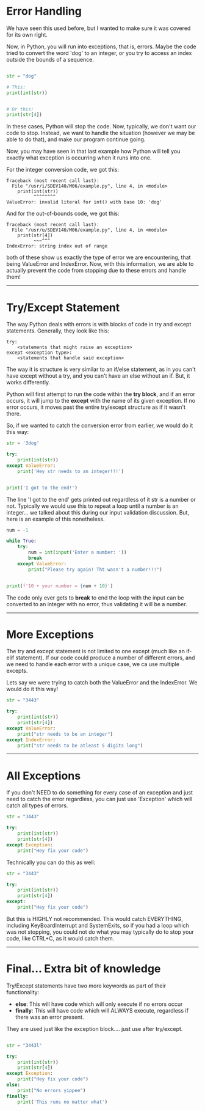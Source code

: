 # Error Handling

We have seen this used before, but I wanted to make sure it was covered
for its own right.

Now, in Python, you will run into exceptions, that is, errors. Maybe the code tried
to convert the word 'dog' to an integer, or you try to access an index outside 
the bounds of a sequence.


```python

str = "dog"

# This:
print(int(str))


# Or this:
print(str[4])
```

In these cases, Python will stop the code. Now, typically, we don't want
our code to stop. Instead, we want to handle the situation (however we may be able to
do that), and make our program continue going.

Now, you may have seen in that last example how Python will tell you exactly what 
exception is occurring when it runs into one. 


For the integer conversion code, we got this:
```
Traceback (most recent call last):
  File "/usr/i/SDEV140/M06/example.py", line 4, in <module>
    print(int(str))
          ^^^^^^^^
ValueError: invalid literal for int() with base 10: 'dog'
```

And for the out-of-bounds code, we got this:
```
Traceback (most recent call last):
  File "/usr/u/SDEV140/M06/example.py", line 4, in <module>
    print(str[4])
          ~~~^^^
IndexError: string index out of range
```


both of these show us exactly the type of error we are encountering, that being 
ValueError and IndexError. Now, with this information, we are able to actually prevent the code
from stopping due to these errors and handle them!


----

# Try/Except Statement

The way Python deals with errors is with blocks of code in try and except statements.
Generally, they look like this:

```
try:
    <statements that might raise an exception>
except <exception type>:
    <statements that handle said exception>
```

The way it is structure is very similar to an if/else statement, as in you can't have
except without a try, and you can't have an else without an if. But, it works differently.

Python will first attempt to run the code within the **try block**, and if an error occurs, it
will jump to the **except** with the name of its given exception. If no error occurs, it 
moves past the entire try/except structure as if it wasn't there.


So, if we wanted to catch the conversion error from earlier, we would do it this way:
```python
str = '3dog'

try:
    print(int(str))
except ValueError:
    print('Hey str needs to an integer!!!')


print('I got to the end!')
```

The line 'I got to the end' gets printed out regardless of it str is a number or not.
Typically we would use this to repeat a loop until a number is an integer...
we talked about this during our input validation discussion. But, here
is an example of this nonetheless.


```python
num = -1

while True:
    try:
        num = int(input('Enter a number: '))
        break
    except ValueError:
        print("Please try again! Tht wasn't a number!!!")


print(f'10 + your number = {num + 10}')
```

The code only ever gets to **break** to end the loop with the input can be converted
to an integer with no error, thus validating it will be a number.


---

# More Exceptions

The try and except statement is not limited to one except (much like an if-elif statement).
If our code could produce a number of different errors, and we need to handle
each error with a unique case, we ca use multiple excepts.

Lets say we were trying to catch both the ValueError and the IndexError.
We would do it this way!

```python
str = "3443"

try:
    print(int(str))
    print(str[4])
except ValueError:
    print("str needs to be an integer")
except IndexError:
    print("str needs to be atleast 5 digits long")
```

----

# All Exceptions

If you don't NEED to do something for every case
of an exception and just need to catch the error regardless, 
you can just use 'Exception' which will catch all types
of errors.

```python
str = "3443"

try:
    print(int(str))
    print(str[4])
except Exception:
    print("Hey fix your code")
```

Technically you can do this as well:

```python
str = "3443"

try:
    print(int(str))
    print(str[4])
except:
    print("Hey fix your code")
```

But this is HIGHLY not recommended. This would catch EVERYTHING, including
KeyBoardInterrupt and SystemExits, so if you had a loop which was not stopping, you could
not do what you may typically do to stop your code, like CTRL+C, as it would catch them.

--- 

# Final... Extra bit of knowledge

Try/Except statements have two more keywords as part of their functionality:

- **else**: This will have code which will only execute if no errors occur
- **finally**: This will have code which will ALWAYS execute, regardless if there was an error present.

They are used just like the exception block.... just use after try/except.

```python

str = "3443l"

try:
    print(int(str))
    print(str[4])
except Exception:
    print("Hey fix your code")
else:
    print("No errors yippee")
finally:
    print('This runs no matter what')
```


